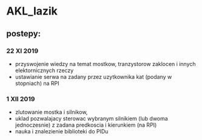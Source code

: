 # AKL_lazik

## postepy:  
### 22 XI 2019  
  * przyswojenie wiedzy na temat mostkow, tranzystorow zaklocen i innych elektornicznych rzeczy  
  * ustawianie serwa na zadany przez uzytkownika kat (podany w stopniach) na RPI
### 1 XII 2019
  * zlutowanie mostka i silnikow,
  * uklad pozwalajacy sterowac wybranym silnikiem (lub dwoma jednoczesnie) z zadana predkoscia i kierunkiem (na RPI)
  * nauka i znalezienie biblioteki do PIDu
